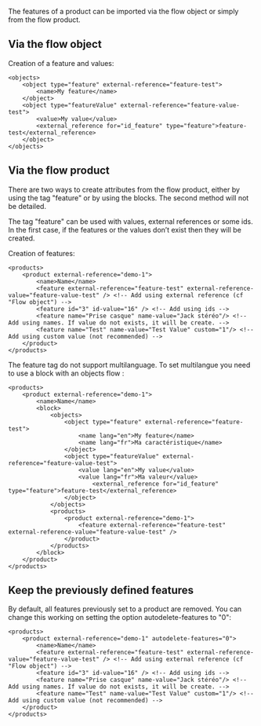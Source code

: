 The features of a product can be imported via the flow object or simply from the flow product. 

## Via the flow object

Creation of a feature and values:

```
<objects>
	<object type="feature" external-reference="feature-test">
		<name>My feature</name>
	</object>
	<object type="featureValue" external-reference="feature-value-test">
		<value>My value</value>
		<external_reference for="id_feature" type="feature">feature-test</external_reference>
	</object>
</objects>
```

## Via the flow product

There are two ways to create attributes from the flow product, either by using the tag "feature" or by using the blocks. The second method will not be detailed.

The tag "feature" can be used with values, external references or some ids. In the first case, if the features or the values don’t exist then they will be created.

Creation of features:

```
<products>
	<product external-reference="demo-1">
		<name>Name</name>
		<feature external-reference="feature-test" external-reference-value="feature-value-test" /> <!-- Add using external reference (cf "Flow object") -->
		<feature id="3" id-value="16" /> <!-- Add using ids -->
		<feature name="Prise casque" name-value="Jack stéréo"/> <!-- Add using names. If value do not exists, it will be create. -->
		<feature name="Test" name-value="Test Value" custom="1"/> <!-- Add using custom value (not recommended) -->
	</product>
</products>
```

The feature tag do not support multilanguage. To set multilangue you need to use a block with an objects flow :


```
<products>
	<product external-reference="demo-1">
		<name>Name</name>
		<block>
			<objects>
				<object type="feature" external-reference="feature-test">
					<name lang="en">My feature</name>
					<name lang="fr">Ma caractéristique</name>
				</object>
				<object type="featureValue" external-reference="feature-value-test">
					<value lang="en">My value</value>
					<value lang="fr">Ma valeur</value>
						<external_reference for="id_feature" type="feature">feature-test</external_reference>
				</object>
			</objects>
			<products>
				<product external-reference="demo-1">
					<feature external-reference="feature-test" external-reference-value="feature-value-test" />
				</product>
			</products>
		</block>
	</product>
</products>
```

## Keep the previously defined features

By default, all features previously set to a product are removed. You can change this working on setting the option autodelete-features to "0":

```
<products>
	<product external-reference="demo-1" autodelete-features="0">
		<name>Name</name>
		<feature external-reference="feature-test" external-reference-value="feature-value-test" /> <!-- Add using external reference (cf "Flow object") -->
		<feature id="3" id-value="16" /> <!-- Add using ids -->
		<feature name="Prise casque" name-value="Jack stéréo"/> <!-- Add using names. If value do not exists, it will be create. -->
		<feature name="Test" name-value="Test Value" custom="1"/> <!-- Add using custom value (not recommended) -->
	</product>
</products>
```
